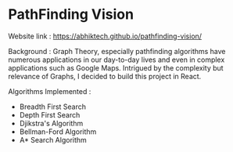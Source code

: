 # PathFinding Vision

Website link : https://abhiktech.github.io/pathfinding-vision/

Background :
Graph Theory, especially pathfinding algorithms have numerous applications in our day-to-day lives and even in complex applications such as Google Maps. Intrigued by the complexity but relevance of Graphs, I decided to build this project in React.

Algorithms Implemented :
- Breadth First Search
- Depth First Search
- Djikstra's Algorithm
- Bellman-Ford Algorithm
- A* Search Algorithm
